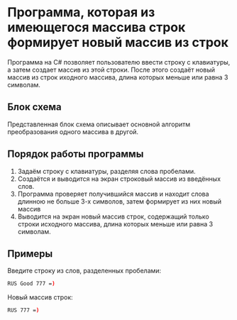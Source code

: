 # Программа, которая из имеющегося массива строк формирует новый массив из строк

Программа на C# позволяет пользователю ввести строку с клавиатуры, а затем создает  массив из этой строки. После этого создаёт новый массив из строк иходного массива, длина которых меньше или равна 3 символам.

## Блок схема

Представленная блок схема описывает основной алгоритм преобразования одного массива в другой.

## Порядок работы программы

1. Задаём строку с клавиатуры, разделяя слова пробелами.
2. Создаётся и выводится на экран строковый массив из введённых слов.
3. Программа проверяет получившийся массив и находит слова длинною не больше 3-х символов, затем формирует из них новый массив
4. Выводится на экран новый массив строк, содержащий только строки исходного массива, длина которых меньше или равна 3 символам.

## Примеры

Введите строку из слов, разделенных пробелами:

```sh 
RUS Good 777 =)
```
Новый массив строк:
```sh
RUS 777 =)
```